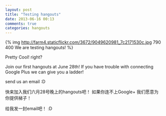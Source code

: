 ```yaml
---
layout: post
title: "Testing hangouts"
date: 2013-06-16 00:13
comments: true
categories: hangouts
---
```

{% img http://farm4.staticflickr.com/3672/9049620981_7c2171530c.jpg 790 400 We are testing hangouts! %}

Pretty Cool! right? 

Join our first hangouts at June 28th! If you have trouble with connecting Google Plus we can give you a ladder! 

send us an email :D

快来加入我们六月28号晚上的hangouts吧！ 如果你连不上Google+ 我们愿意为你提供梯子！

给我发一封email吧！ :D
